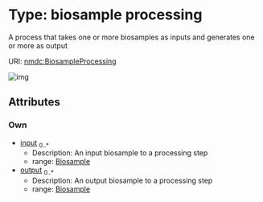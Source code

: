 
# Type: biosample processing


A process that takes one or more biosamples as inputs and generates one or more as output

URI: [nmdc:BiosampleProcessing](https://microbiomedata/meta/BiosampleProcessing)


![img](http://yuml.me/diagram/nofunky;dir:TB/class/\[Biosample]<output%200..*-++\[BiosampleProcessing],%20\[Biosample]<input%200..*-++\[BiosampleProcessing])

## Attributes


### Own

 * [input](input.md)  <sub>0..*</sub>
    * Description: An input biosample to a processing step
    * range: [Biosample](Biosample.md)
 * [output](output.md)  <sub>0..*</sub>
    * Description: An output biosample to a processing step
    * range: [Biosample](Biosample.md)
